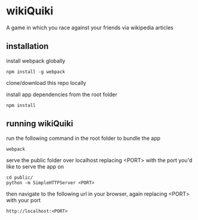 # wikiQuiki
A game in which you race against your friends via wikipedia articles

## installation
install webpack globally

    npm install -g webpack

clone/download this repo locally

install app dependencies from the root folder

    npm install

## running wikiQuiki

run the following command in the root folder to bundle the app

	webpack

serve the public folder over localhost replacing &lt;PORT&gt; with the port you'd like to serve the app on 

    cd public/
    python -m SimpleHTTPServer <PORT>

then navigate to the following url in your browser, again replacing &lt;PORT&gt; with your port

    http://localhost:<PORT>


